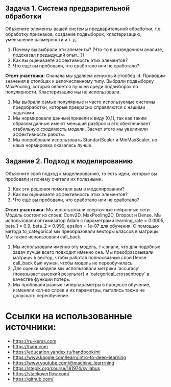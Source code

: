 ## **Задача 1. Система предварительной обработки**

Объясните элементы вашей системы предварительной обработки, т.е. обработку признаков, создание подвыборок, кластеризацию, уменьшение размерности и т. д.
1. Почему вы выбрали эти элементы? (Что-то в разведочном анализе, подсказал предыдущий опыт...?)
1. Как вы оцениваете эффективность этих элементов?
1. Что еще вы пробовали, что сработало или не сработало?


**Ответ участника:**
Сначала мы удаляем ненужный столбец id. Приводим значения в столбцах к целочисленному типу. Выбрали подвыборку MaxPooling, которая является лучшей среди подвыборок по популярности. Кластеризацию мы не использовали.
1. Мы выбрали самые популярные и часто используемые системы предобработки, которые прекрасно справляются с нашими задачами.
2. Мы нормировали данные(привели к виду [0,1], так как таким образом данные имеют меньший разброс и это обеспечивает стабильную сходимость модели. Засчет этого мы увеличили эффективность работы.
3. Мы попробовали использовать StandartScaler и MinMaxScaler, но наша нормировка оказалась лучше.


## **Задание 2. Подход к моделированию**
Объясните свой подход к моделированию, то есть идеи, которые вы пробовали и почему считали их полезными.

1. Как эти решения помогали вам в моделировании?
1. Как вы оцениваете эффективность этих элементов?
1. Что еще вы пробовали, что сработало или не сработало?

**Ответ участника:**
Мы использовали сверточные нейронные сети. Модель состоит из слоев: Conv2D, MaxPooling2D, Dropout и Dense. Мы использовали оптимизатор Adam с параметрами learning_rate = 0.0005, beta_1 = 0.9, beta_2 = 0.999, epsilon = 1e-07 для обучения. С помощью метода to_categorical мы преобразовали векторы классов в матрицы. Мы также использовали call_back.
1. Мы использовали именно эту модель, т к знали, что для подобных задач лучше всего подходит именно она. Мы преобразовывали матрицы в вектор, чтобы работал полносвязный слой Dense. call_back был нужен, чтобы модель не переобучилась
2. Для оценки модели мы использовали метрики 'accuracy' (показывает высокий результат) и 'categorical_crossentropy' в качестве функции потерь.    
3. Мы пробовали разные гиперпараметры в процессе обучение, изменяли кол-во слоёв и их параметры, пытались также не допускать переобучение.

# **Ссылки на использованные источники:**

*   https://ru-keras.com
*   https://habr.com
*   https://education.yandex.ru/handbook/ml
*   https://www.kaggle.com/learn/intro-to-deep-learning
*   https://www.youtube.com/@machine_learrrning
*   https://stepik.org/course/181974/syllabus
*   https://stackoverflow.com/
*   https://github.com/
